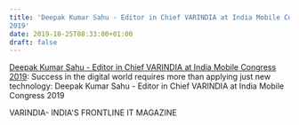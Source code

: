 ```yaml
---
title: 'Deepak Kumar Sahu - Editor in Chief VARINDIA at India Mobile Congress
2019'
date: 2019-10-25T08:33:00+01:00
draft: false
---
```


[Deepak Kumar Sahu - Editor in Chief VARINDIA at India Mobile Congress 2019](https://varindia.com/vedio/deepak-kumar-sahu--editor-in-chief-varindia-at-india-mobile-congress-2019#.XbKlWSOUdkQ.blogger): Success in the digital world requires more than applying just new technology: Deepak Kumar Sahu - Editor in Chief VARINDIA at India Mobile Congress 2019  
  
VARINDIA- INDIA'S FRONTLINE IT MAGAZINE